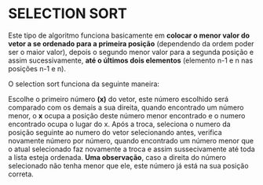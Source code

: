 # SELECTION SORT

Este tipo de algoritmo funciona basicamente em **colocar o menor valor do vetor a se ordenado para a primeira posição** (dependendo da ordem poder ser o maior valor), depois o segundo menor valor para a segunda posição e assim sucessivamente, **até o últimos dois elementos** (elemento n-1 e n nas posições n-1 e n).

O selection sort funciona da seguinte maneira:

Escolhe o primeiro número **(x)** do vetor, este número escolhido será comparado com os demais a sua direita, quando encontrado um número menor, o **x** ocupa a posição deste número menor encontrado e o numero encontrado ocupa o lugar do x. Após a troca, seleciona o numero da posição seguinte ao numero do vetor selecionando antes, verifica novamente número por número, quando encontrado um número menor que o atual selecionado faz novamente a troca e assim sussecivamente até toda a lista esteja ordenada. **Uma observação**, caso a direita do número selecionado não tenha menor que ele, este número já está na sua posição correta.
